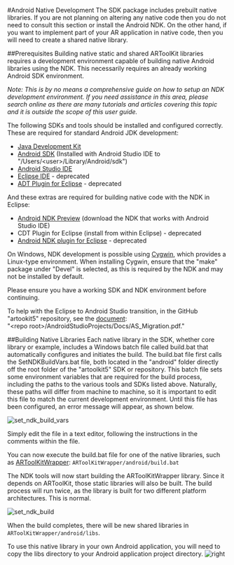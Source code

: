 #Android Native Development
The SDK package includes prebuilt native libraries. If you are not planning on altering any native code then you do not need to consult this section or install the Android NDK. On the other hand, if you want to implement part of your AR application in native code, then you will need to create a shared native library.

##Prerequisites
Building native static and shared ARToolKit libraries requires a development environment capable of building native Android libraries using the NDK. This necessarily requires an already working Android SDK environment.

*Note: This is by no means a comprehensive guide on how to setup an NDK development environment. If you need assistance in this area, please search online as there are many tutorials and articles covering this topic and it is outside the scope of this user guide.*

The following SDKs and tools should be installed and configured correctly. These are required for standard Android JDK development:

- [Java Development Kit][1]
- [Android SDK][2] (Installed with Android Studio IDE to "/Users/\<user\>/Library/Android/sdk")
- [Android Studio IDE][3]
- [Eclipse IDE][4] - deprecated
- [ADT Plugin for Eclipse][5] - deprecated

And these extras are required for building native code with the NDK in Eclipse:

- [Android NDK Preview][6] (download the NDK that works with Android Studio IDE)
- CDT Plugin for Eclipse (install from within Eclipse) - deprecated
- [Android NDK plugin for Eclipse][7] - deprecated

On Windows, NDK development is possible using [Cygwin][8], which provides a Linux-type environment. When installing Cygwin, ensure that the "make" package under "Devel" is selected, as this is required by the NDK and may not be installed by default.

Please ensure you have a working SDK and NDK environment before continuing.

To help with the Eclipse to Android Studio transition, in the GitHub "artookit5" repository, see the [document][9]:<br/>"\<repo root\>/AndroidStudioProjects/Docs/AS_Migration.pdf."

##Building Native Libraries
Each native library in the SDK, whether core library or example, includes a Windows batch file called build.bat that automatically configures and initiates the build. The build.bat file first calls the SetNDKBuildVars.bat file, both located in the "android" folder directly off the root folder of the "artoolkit5" SDK or repository. This batch file sets some environment variables that are required for the build process, including the paths to the various tools and SDKs listed above. Naturally, these paths will differ from machine to machine, so it is important to edit this file to match the current development environment. Until this file has been configured, an error message will appear, as shown below.

![set_ndk_build_vars][set_ndk_build_vars]

Simply edit the file in a text editor, following the instructions in the comments within the file.

You can now execute the build.bat file for one of the native libraries, such as [ARToolKitWrapper][android_developing]: `ARToolKitWrapper/android/build.bat`

The NDK tools will now start building the ARToolKitWrapper library. Since it depends on ARToolKit, those static libraries will also be built. The build process will run twice, as the library is built for two different platform architectures. This is normal.

![set_ndk_build][set_ndk_build]

When the build completes, there will be new shared libraries in `ARToolKitWrapper/android/libs`.

To use this native library in your own Android application, you will need to copy the libs directory to your Android application project directory. ![right][libs_directory]

[1]: http://www.oracle.com/technetwork/java/javase/downloads/index.html
[2]: http://developer.android.com/sdk/index.html
[3]: http://developer.android.com/sdk/index.html
[4]: http://www.eclipse.org/
[5]: http://developer.android.com/sdk/eclipse-adt.html
[6]: http://tools.android.com/tech-docs/android-ndk-preview
[7]: http://tools.android.com/recent/usingthendkplugin
[8]: http://www.cygwin.com
[9]: https://github.com/artoolkit/artoolkit5/blob/master/AndroidStudioProjects/Docs/AS_Migration.pdf

[android_developing]: 4_Android:android_developing
[set_ndk_build_vars]: :set_ndk_build_vars.png
[set_ndk_build]: :set_ndk_build.png
[libs_directory]: :libs_directory.png
